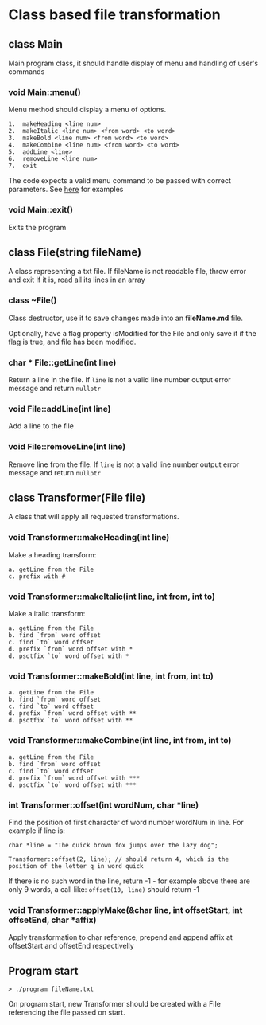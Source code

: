 # Class based file transformation

## class Main

Main program class, it should handle display of menu and handling of user's commands

### void Main::menu()

Menu method should display a menu of options.

```
1.  makeHeading <line num>
2.  makeItalic <line num> <from word> <to word>
3.  makeBold <line num> <from word> <to word>
4.  makeCombine <line num> <from word> <to word>
5.  addLine <line>
6.  removeLine <line num>
7.  exit
```

The code expects a valid menu command to be passed with correct parameters. See <a href="https://docs.google.com/document/d/1r72jRb8hz8-YGwyucu5ow1Povwx9t_-hFMrbmuu-FuU/edit">here</a> for examples

### void Main::exit()

Exits the program

## class File(string fileName)

A class representing a txt file.
If fileName is not readable file, throw error and exit
If it is, read all its lines in an array

### class ~File()

Class destructor, use it to save changes made into an **fileName.md** file.

Optionally, have a flag property isModified for the File and only save it if the flag is true, and file has been modified.

### char \* File::getLine(int line)

Return a line in the file. If `line` is not a valid line number output error message and return `nullptr`

### void File::addLine(int line)

Add a line to the file

### void File::removeLine(int line)

Remove line from the file. If `line` is not a valid line number output error message and return `nullptr`

## class Transformer(File file)

A class that will apply all requested transformations.

### void Transformer::makeHeading(int line)

Make a heading transform:

    a. getLine from the File
    c. prefix with #

### void Transformer::makeItalic(int line, int from, int to)

Make a italic transform:

    a. getLine from the File
    b. find `from` word offset
    c. find `to` word offset
    d. prefix `from` word offset with *
    d. psotfix `to` word offset with *

### void Transformer::makeBold(int line, int from, int to)

    a. getLine from the File
    b. find `from` word offset
    c. find `to` word offset
    d. prefix `from` word offset with **
    d. psotfix `to` word offset with **

### void Transformer::makeCombine(int line, int from, int to)

    a. getLine from the File
    b. find `from` word offset
    c. find `to` word offset
    d. prefix `from` word offset with ***
    d. psotfix `to` word offset with ***

### int Transformer::offset(int wordNum, char \*line)

Find the position of first character of word number wordNum in line. For example if line is:

```
char *line = "The quick brown fox jumps over the lazy dog";

Transformer::offset(2, line); // should return 4, which is the position of the letter q in word quick
```

If there is no such word in the line, return -1 - for example above there are only 9 words, a call like: `offset(10, line)` should return -1

### void Transformer::applyMake(&char line, int offsetStart, int offsetEnd, char \*affix)

Apply transformation to char reference, prepend and append affix at offsetStart and offsetEnd respectivelly

## Program start

```
> ./program fileName.txt
```

On program start, new Transformer should be created with a File referencing the file passed on start.
